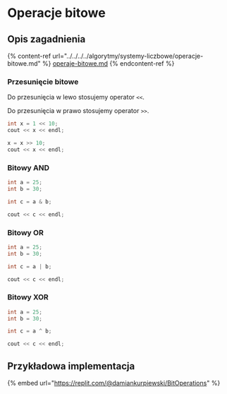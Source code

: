 # Operacje bitowe

## Opis zagadnienia

{% content-ref url="../../../../algorytmy/systemy-liczbowe/operacje-bitowe.md" %}
[operaje-bitowe.md](../../../../algorytmy/systemy-liczbowe/operacje-bitowe.md)
{% endcontent-ref %}

### Przesunięcie bitowe

Do przesunięcia w lewo stosujemy operator `<<`.

Do przesunięcia w prawo stosujemy operator `>>`.

```cpp
int x = 1 << 10;
cout << x << endl;

x = x >> 10;
cout << x << endl;
```

### Bitowy AND

```cpp
int a = 25;
int b = 30;

int c = a & b;

cout << c << endl;
```

### Bitowy OR

```cpp
int a = 25;
int b = 30;

int c = a | b;

cout << c << endl;
```

### Bitowy XOR

```cpp
int a = 25;
int b = 30;

int c = a ^ b;

cout << c << endl;
```

## Przykładowa implementacja

{% embed url="https://replit.com/@damiankurpiewski/BitOperations" %}
